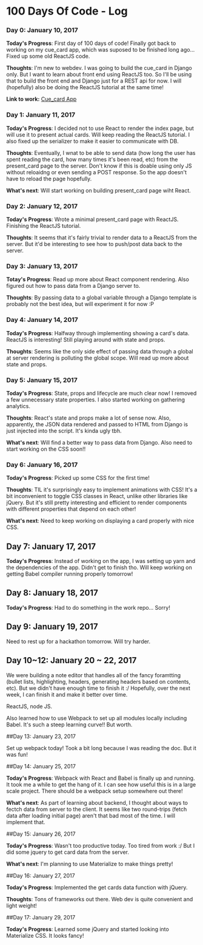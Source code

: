 # 100 Days Of Code - Log

### Day 0: January 10, 2017

**Today's Progress**: First day of 100 days of code! Finally got back to working on my cue_card app, which was suposed to be finished long ago... Fixed up some old ReactJS code.

**Thoughts**: I'm new to webdev. I was going to build the cue_card in Django only. But I want to learn about front end using ReactJS too. So I'll be using that to build the front end and Django just for a REST api for now. I will (hopefully) also be doing the ReactJS tutorial at the same time!

**Link to work:** [Cue_card App](https://github.com/domingohui/cue_card)


### Day 1: January 11, 2017

**Today's Progress**: I decided not to use React to render the index page, but will use it to present actual cards. Will keep reading the ReactJS tutorial. I also fixed up the serializer to make it easier to communicate with DB.

**Thoughts**: Eventually, I wnat to be able to send data (how long the user has spent reading the card, how many times it's been read, etc) from the present_card page to the server. Don't know if this is doable using only JS without reloaidng or even sending a POST response. So the app doesn't have to reload the page hopefully. 

**What's next**: Will start working on building present_card page wiht React.


### Day 2: January 12, 2017

**Today's Progress**: Wrote a minimal present_card page with ReactJS. Finishing the ReactJS tutorial.

**Thoughts**: It seems that it's fairly trivial to render data to a ReactJS from the server. But it'd be interesting to see how to push/post data back to the server.


### Day 3: January 13, 2017

**Totay's Progress**: Read up more about React component rendering. Also figured out how to pass data from a Django server to.

**Thoughts**: By passing data to a global variable through a Django template is probably not the best idea, but will experiment it for now :P


### Day 4: January 14, 2017

**Today's Progress**: Halfway through implementing showing a card's data. ReactJS is interesting! Still playing around with state and props.

**Thoughts**: Seems like the only side effect of passing data through a global at server rendering is polluting the global scope. Will read up more about state and props.


### Day 5: January 15, 2017

**Today's Progress**: State, props and lifecycle are much clear now! I removed a few unnecessary state properties. I also started working on gathering analytics.

**Thoughts**: React's state and props make a lot of sense now. Also, apparently, the JSON data rendered and passed to HTML from Django is just injected into the script. It's kinda ugly tbh. 

**What's next**: Will find a better way to pass data from Django. Also need to start working on the CSS soon!!


### Day 6: January 16, 2017

**Today's Progress**: Picked up some CSS for the first time!

**Thoughts**: TIL it's surprisingly easy to implement animations with CSS! It's a bit inconvenient to toggle CSS classes in React, unlike other libraries like jQuery. But it's still pretty interesting and efficient to render components with different properties that depend on each other!

**What's next**: Need to keep working on displaying a card properly with nice CSS.


## Day 7: January 17, 2017

**Today's Progress**: Instead of working on the app, I was setting up yarn and the dependencies of the app. Didn't get to finish tho. Will keep working on getting Babel compiler running properly tomorrow!


## Day 8: January 18, 2017

**Today's Progress**: Had to do something in the work repo... Sorry!


## Day 9: January 19, 2017

Need to rest up for a hackathon tomorrow. Will try harder. 


## Day 10~12: January 20 ~ 22, 2017

We were building a note editor that handles all of the fancy foramtting (bullet lists, highlighting, headers, generating headers based on contents, etc). But we didn't have enough time to finish it :/ Hopefully, over the next week, I can finish it and make it better over time.

ReactJS, node JS.

Also learned how to use Webpack to set up all modules locally including Babel. It's such a steep learning curve!! But worth.


##Day 13: January 23, 2017

Set up webpack today! Took a bit long because I was reading the doc. But it was fun!


##Day 14: January 25, 2017

**Today's Progress**: Webpack with React and Babel is finally up and running. It took me a while to get the hang of it. I can see how useful this is in a large scale project. There should be a webpack setup somewhere out there!

**What's next**: As part of learning about backend, I thought about ways to fectch data from server to the client. It seems like two round-trips (fetch data after loading initial page) aren't that bad most of the time. I will implement that.


##Day 15: January 26, 2017

**Today's Progress**: Wasn't too productive today. Too tired from work :/ But I did some jquery to get card data from the server.

**What's next**: I'm planning to use Materialize to make things pretty!


##Day 16: January 27, 2017

**Today's Progress**: Implemented the get cards data function with jQuery.

**Thoughts**: Tons of frameworks out there. Web dev is quite convenient and light weight!


##Day 17: January 29, 2017

**Today's Progress**: Learned some jQuery and started looking into Materialize CSS. It looks fancy!
